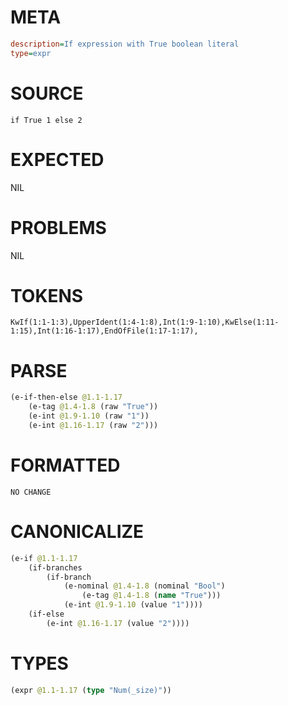 # META
~~~ini
description=If expression with True boolean literal
type=expr
~~~
# SOURCE
~~~roc
if True 1 else 2
~~~
# EXPECTED
NIL
# PROBLEMS
NIL
# TOKENS
~~~zig
KwIf(1:1-1:3),UpperIdent(1:4-1:8),Int(1:9-1:10),KwElse(1:11-1:15),Int(1:16-1:17),EndOfFile(1:17-1:17),
~~~
# PARSE
~~~clojure
(e-if-then-else @1.1-1.17
	(e-tag @1.4-1.8 (raw "True"))
	(e-int @1.9-1.10 (raw "1"))
	(e-int @1.16-1.17 (raw "2")))
~~~
# FORMATTED
~~~roc
NO CHANGE
~~~
# CANONICALIZE
~~~clojure
(e-if @1.1-1.17
	(if-branches
		(if-branch
			(e-nominal @1.4-1.8 (nominal "Bool")
				(e-tag @1.4-1.8 (name "True")))
			(e-int @1.9-1.10 (value "1"))))
	(if-else
		(e-int @1.16-1.17 (value "2"))))
~~~
# TYPES
~~~clojure
(expr @1.1-1.17 (type "Num(_size)"))
~~~
